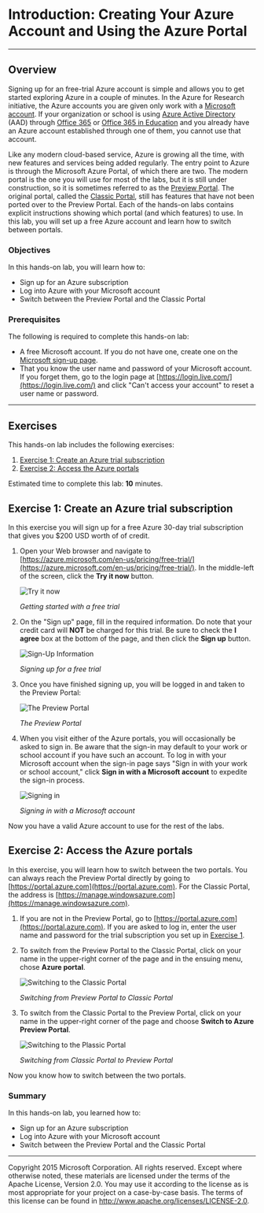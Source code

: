 <a name="HOLTitle"></a>
# Introduction: Creating Your Azure Account and Using the Azure Portal #

---

<a name="Overview"></a>
## Overview ##

Signing up for an free-trial Azure account is simple and allows you to get started exploring Azure in a couple of minutes. In the Azure for Research initiative, the Azure accounts you are given only work with a [Microsoft account](http://windows.microsoft.com/en-us/windows-live/sign-in-what-is-microsoft-account). If your organization or school is using [Azure Active Directory](https://azure.microsoft.com/en-us/documentation/articles/active-directory-whatis/) (AAD) through [Office 365](https://products.office.com/en-us/business/explore-office-365-for-business) or [Office 365 in Education](https://products.office.com/en-US/student/office-in-education?tab=schools&legRedir=true&CorrelationId=acc65b7c-0893-48f2-818d-f4bb41ab7ff7) and you already have an Azure account established through one of them, you cannot use that account.

Like any modern cloud-based service, Azure is growing all the time, with new features and services being added regularly. The entry point to Azure is through the Microsoft Azure Portal, of which there are two. The modern portal is the one you will use for most of the labs, but it is still under construction, so it is sometimes referred to as the [Preview Portal](https://portal.azure.com). The original portal, called the [Classic Portal](https://manage.windowsazure.com), still has features that have not been ported over to the Preview Portal. Each of the hands-on labs contains explicit instructions showing which portal (and which features) to use. In this lab, you will set up a free Azure account and learn how to switch between portals.

<a name="Objectives"></a>
### Objectives ###

In this hands-on lab, you will learn how to:

- Sign up for an Azure subscription
- Log into Azure with your Microsoft account
- Switch between the Preview Portal and the Classic Portal

<a name="Prerequisites"></a>
### Prerequisites ###

The following is required to complete this hands-on lab:

- A free Microsoft account. If you do not have one, create one on the [Microsoft sign-up page](https://signup.live.com/).
- That you know the user name and password of your Microsoft account. If you forget them, go to the login page at [https://login.live.com/](https://login.live.com/) and click "Can't access your account" to reset a user name or password.

---
<a name="Exercises"></a>
## Exercises ##

This hands-on lab includes the following exercises:

1. [Exercise 1: Create an Azure trial subscription](#Exercise1)
1. [Exercise 2: Access the Azure portals](#Exercise2)

Estimated time to complete this lab: **10** minutes.

<a name="Exercise1"></a>
## Exercise 1: Create an Azure trial subscription ##

In this exercise you will sign up for a free Azure 30-day trial subscription that gives you $200 USD worth of of credit.

1. Open your Web browser and navigate to [https://azure.microsoft.com/en-us/pricing/free-trial/](https://azure.microsoft.com/en-us/pricing/free-trial/). In the middle-left of the screen, click the **Try it now** button.

    ![Try it now](Images/sign-up-trial.png)

    _Getting started with a free trial_

1. On the "Sign up" page, fill in the required information. Do note that your credit card will **NOT** be charged for this trial. Be sure to check the **I agree** box at the bottom of the page, and then click the **Sign up** button.

    ![Sign-Up Information](Images/sign-up-azure.png)

    _Signing up for a free trial_

1. Once you have finished signing up, you will be logged in and taken to the Preview Portal:

     ![The Preview Portal](Images/sign-up-portal.png)

     _The Preview Portal_

1. When you visit either of the Azure portals, you will occasionally be asked to sign in. Be aware that the sign-in may default to your work or school account if you have such an account. To log in with your Microsoft account when the sign-in page says "Sign in with your work or school account," click **Sign in with a Microsoft account** to expedite the sign-in process.

     ![Signing in](Images/sign-up-login.png)

     _Signing in with a Microsoft account_

Now you have a valid Azure account to use for the rest of the labs.

<a name="Exercise2"></a>
## Exercise 2: Access the Azure portals ##

In this exercise, you will learn how to switch between the two portals. You can always reach the Preview Portal directly by going to [https://portal.azure.com](https://portal.azure.com). For the Classic Portal, the address is [https://manage.windowsazure.com](https://manage.windowsazure.com).

1. If you are not in the Preview Portal, go to [https://portal.azure.com](https://portal.azure.com). If you are asked to log in, enter the user name and password for the trial subscription you set up in [Exercise 1](#exercise1).

1. To switch from the Preview Portal to the Classic Portal, click on your name in the upper-right corner of the page and in the ensuing menu, chose **Azure portal**.

    ![Switching to the Classic Portal](Images/switch-portal-2-classic.png)

    _Switching from Preview Portal to Classic Portal_

1. To switch from the Classic Portal to the Preview Portal, click on your name in the upper-right corner of the page and choose **Switch to Azure Preview Portal**.

    ![Switching to the Plassic Portal](Images/switch-classic-2-portal.png)

    _Switching from Classic Portal to Preview Portal_

Now you know how to switch between the two portals.

### Summary ###

In this hands-on lab, you learned how to:

- Sign up for an Azure subscription
- Log into Azure with your Microsoft account
- Switch between the Preview Portal and the Classic Portal

---

Copyright 2015 Microsoft Corporation. All rights reserved. Except where otherwise noted, these materials are licensed under the terms of the Apache License, Version 2.0. You may use it according to the license as is most appropriate for your project on a case-by-case basis. The terms of this license can be found in http://www.apache.org/licenses/LICENSE-2.0.
